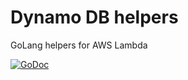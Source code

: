 # Dynamo DB helpers

GoLang helpers for AWS Lambda

[![GoDoc](https://godoc.org/github.com/vsrc/nile/qlambda?status.svg)](https://godoc.org/github.com/vsrc/vsrc/qlambda)

